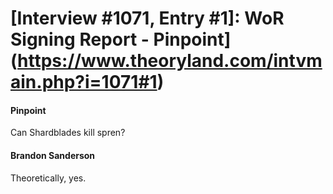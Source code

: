 # [Interview #1071, Entry #1]: WoR Signing Report - Pinpoint](https://www.theoryland.com/intvmain.php?i=1071#1)

#### Pinpoint

Can Shardblades kill spren?

#### Brandon Sanderson

Theoretically, yes.

